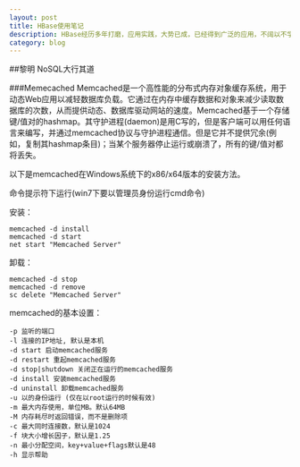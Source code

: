 ```yaml
---
layout: post
title: HBase使用笔记
description: HBase经历多年打磨，应用实践，大势已成，已经得到广泛的应用，不阔以不学习了解下。
category: blog
---
```


##黎明
NoSQL大行其道


###Memecached
Memcached是一个高性能的分布式内存对象缓存系统，用于动态Web应用以减轻数据库负载。它通过在内存中缓存数据和对象来减少读取数据库的次数，从而提供动态、数据库驱动网站的速度。Memcached基于一个存储键/值对的hashmap。其守护进程(daemon)是用C写的，但是客户端可以用任何语言来编写，并通过memcached协议与守护进程通信。但是它并不提供冗余(例如，复制其hashmap条目)；当某个服务器停止运行或崩溃了，所有的键/值对都将丢失。

以下是memcached在Windows系统下的x86/x64版本的安装方法。

命令提示符下运行(win7下要以管理员身份运行cmd命令)

安装：

	memcached -d install
	memcached -d start
	net start "Memcached Server"

卸载：

	memcached -d stop
	memcached -d remove
	sc delete "Memcached Server"
	
memcached的基本设置：

	-p 监听的端口
	-l 连接的IP地址, 默认是本机
	-d start 启动memcached服务
	-d restart 重起memcached服务
	-d stop|shutdown 关闭正在运行的memcached服务
	-d install 安装memcached服务
	-d uninstall 卸载memcached服务
	-u 以的身份运行 (仅在以root运行的时候有效)
	-m 最大内存使用，单位MB。默认64MB
	-M 内存耗尽时返回错误，而不是删除项
	-c 最大同时连接数，默认是1024
	-f 块大小增长因子，默认是1.25
	-n 最小分配空间，key+value+flags默认是48
	-h 显示帮助

[RegularExpression]: http://www.cnblogs.com/yjhrem/articles/3406149.html/ "regx"

